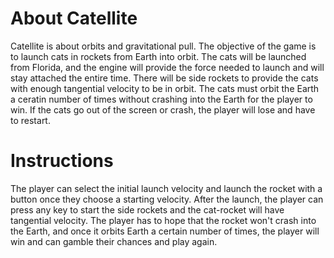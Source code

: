 # About Catellite

Catellite is about orbits and gravitational pull. The objective of the game is to launch cats in rockets from Earth into orbit. The cats will be launched from Florida, and the engine will provide the force needed to launch and will stay attached the entire time. There will be side rockets to provide the cats with enough tangential velocity to be in orbit. The cats must orbit the Earth a ceratin number of times without crashing into the Earth for the player to win. If the cats go out of the screen or crash, the player will lose and have to restart.

# Instructions

The player can select the initial launch velocity and launch the rocket with a button once they choose a starting velocity. After the launch, the player can press any key to start the side rockets and the cat-rocket will have tangential velocity. The player has to hope that the rocket won't crash into the Earth, and once it orbits Earth a certain number of times, the player will win and can gamble their chances and play again. 
